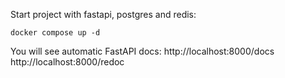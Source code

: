 Start project with fastapi, postgres and redis:
```
docker compose up -d
```

You will see automatic FastAPI docs:
http://localhost:8000/docs
http://localhost:8000/redoc
